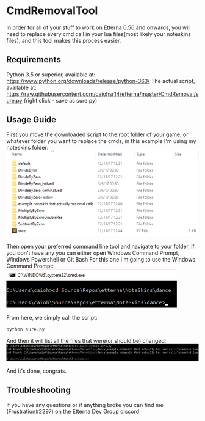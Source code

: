 # CmdRemovalTool

In order for all of your stuff to work on Etterna 0.56 and onwards, you will need to replace every cmd call in your lua files(most likely your noteskins files), and this tool makes this process easier.

## Requirements

Python 3.5 or superior, available at: https://www.python.org/downloads/release/python-363/
The actual script, available at: https://raw.githubusercontent.com/caiohsr14/etterna/master/CmdRemoval/sure.py (right click - save as sure.py)

## Usage Guide

First you move the downloaded script to the root folder of your game, or whatever folder you want to replace the cmds, in this example I'm using my noteskins folder:
![image](img/image1.png?raw=true)

Then open your preferred command line tool and navigate to your folder, if you don't have any you can either open Windows Command Prompt, Windows Powershell or Git Bash
For this one I'm going to use the Windows Command Prompt:
![image](img/image2.png?raw=true)

From here, we simply call the script:
```
python sure.py
```

And then it will list all the files that were(or should be) changed:
![image](img/image3.png?raw=true)

And it's done, congrats.

## Troubleshooting

If you have any questions or if anything broke you can find me (Frustration#2297) on the Etterna Dev Group discord
